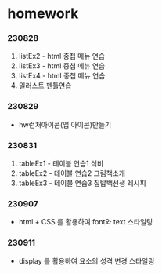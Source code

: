 # homework #

### 230828 ###

1. listEx2 - html 중첩 메뉴 연습
2. listEx3 - html 중첩 메뉴 연습
3. listEx4 - html 중첩 메뉴 연습
4. 일러스트 펜툴연습

### 230829 ###

* hw런처아이콘(앱 아이콘)만들기

### 230831 ###

1. tableEx1 - 테이블 연습1 식비
2. tableEx2 - 테이블 연습2 그림책소개
3. tableEx3 - 테이블 연습3 집밥백선생 레시피

### 230907 ###

* html + CSS 를 활용하여 font와 text 스타일링

### 230911 ###

* display 를 활용하여 요소의 성격 변경 스타일링